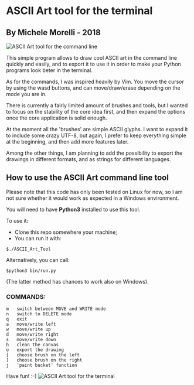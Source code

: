 # ASCII Art tool for the terminal #
## By Michele Morelli - 2018 ##
![ASCII Art tool for the command line](https://github.com/MicheleMorelli/terminal_paint/blob/master/doc/pics/ASCII_image.gif)

This simple program allows to draw cool ASCII art in the command line quickly and easily, and to export it to use it in order to make your Python programs look beter in the terminal.

As for the commands, I was inspired heavily by Vim. 
You move the cursor by using the wasd buttons, and can move/draw/erase depending on the mode you are in.

There is currently a fairly limited amount of brushes and tools, but I wanted to focus on the stability of the core idea first, and then expand the options once the core application is solid enough. 

At the moment all the 'brushes' are simple ASCII glyphs. I want to expand it to include some crazy UTF-8, but again, I prefer to keep everything simple at the beginning, and then add more features later.

Among the other things, I am planning to add the possibility to export the drawings in different formats, and as strings for different languages.

## How to use the ASCII Art command line tool ##

Please note that this code has only been tested on Linux for now, so I am not sure whether it would work as expected in a Windows environment.

You will need to have <b>Python3</b> installed to use this tool.

To use it:
- Clone this repo somewhere your machine;
- You can run it with:
```
$./ASCII_Art_Tool
```
Alternatively, you can call:
``` 
$python3 bin/run.py
```
(The latter method has chances to work also on Windows). 

### COMMANDS: ###
```
m   switch between MOVE and WRITE mode
n   switch to DELETE mode
q   exit
a   move/write left
w   move/write up
d   move/write right
s   move/write down
h   clean the canvas
o   export the drawing
[   choose brush on the left
]   choose brush on the right
j   'paint bucket' function 
```

Have fun! :-)
![ASCII Art tool for the terminal](https://github.com/MicheleMorelli/terminal_paint/blob/master/doc/pics/example.png)

